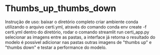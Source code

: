 # Thumbs_up_thumbs_down

Instrução de uso:
baixar o diretório completo
criar ambiente conda utilizando o arquivo certi.yml, através do comando
conda env create -f certi.yml
dentro do diretório, rodar o comando streamlit run certi_app.py
selecionar as imagens entre as pastas, a interface já retorna o resultado do modelo
é possível adicionar nas pastas outras imagens de "thumbs up" e "thumbs down" e testar a performance do modelo.
